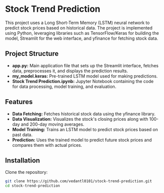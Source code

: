 # Stock Trend Prediction

This project uses a Long Short-Term Memory (LSTM) neural network to predict stock prices based on historical data. The project is implemented using Python, leveraging libraries such as TensorFlow/Keras for building the model, Streamlit for the web interface, and yfinance for fetching stock data.

## Project Structure
- **app.py:** Main application file that sets up the Streamlit interface, fetches data, preprocesses it, and displays the prediction results.
- **my_model.keras:** Pre-trained LSTM model used for making predictions.
- **Stock Trend Prediction.ipynb:** Jupyter Notebook containing the code for data processing, model training, and evaluation.

## Features
- **Data Fetching:** Fetches historical stock data using the yfinance library.
- **Data Visualization:** Visualizes the stock's closing prices along with 100-day and 200-day moving averages.
- **Model Training:** Trains an LSTM model to predict stock prices based on past data.
- **Prediction:** Uses the trained model to predict future stock prices and compares them with actual prices.

## Installation
Clone the repository:

```bash
git clone https://github.com/vedantl0101/stock-trend-prediction.git
cd stock-trend-prediction

